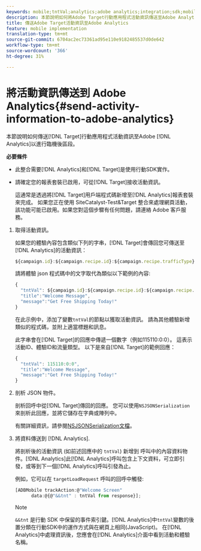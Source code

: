 ```yaml
---
keywords: mobile;tntVal;analytics;adobe analytics;integration;sdk;mobile sdk;
description: 本節說明如何將Adobe Target行動應用程式活動資訊傳送至Adobe Analytics，以利臨機分段。
title: 傳送Adobe Target活動資訊至Adobe Analytics
feature: mobile implementation
translation-type: tm+mt
source-git-commit: 6704ac2ec73361ad95e110e9182485537d0de642
workflow-type: tm+mt
source-wordcount: '366'
ht-degree: 31%

---
```



# 將活動資訊傳送到 Adobe Analytics{#send-activity-information-to-adobe-analytics}

本節說明如何傳送[!DNL Target]行動應用程式活動資訊至Adobe [!DNL Analytics]以進行臨機後區段。

**必要條件**

* 此整合需要[!DNL Analytics]和[!DNL Target]是使用行動SDK實作。
* 請確定您的報表套裝已啟用，可從[!DNL Target]接收活動資訊。

   這通常是透過將[!DNL Target]用戶端程式碼新增至[!DNL Analytics]報表套裝來完成。 如果您正在使用 SiteCatalyst-Test&amp;Target 整合來處理網頁活動，該功能可能已啟用。如果您對這個步驟有任何問題，請連絡 Adobe 客戶服務。

1. 取得活動資訊。

   如果您的體驗內容包含類似下列的字串，[!DNL Target]會傳回您可傳送至[!DNL Analytics]的活動資訊：

   ```javascript
   ${campaign.id}:${campaign.recipe.id}:${campaign.recipe.trafficType}
   ```

   請將體驗 json 程式碼中的文字取代為類似以下範例的內容:

   ```javascript
   { 
     "tntVal": ${campaign.id}:${campaign.recipe.id}:${campaign.recipe.trafficType}", 
     "title":"Welcome Message", 
     "message":"Get Free Shipping Today!" 
   }
   ```

   在此示例中，添加了變數`tntVal`的節點以獲取活動資訊。 請為其他體驗新增類似的程式碼，並附上適當標題和訊息。

   此字串會在[!DNL Target]的回應中傳遞一個數字（例如115110:0:0）。 這表示活動ID、體驗ID和流量類型。 以下是來自[!DNL Target]的範例回應：

   ```javascript
   { 
     "tntVal": 115110:0:0", 
     "title":"Welcome Message", 
     "message":"Get Free Shipping Today!" 
   }
   ```

1. 剖析 JSON 物件。

   剖析回呼中從[!DNL Target]傳回的回應。 您可以使用`NSJSONSerialization`來剖析此回應，並將它儲存在字典或陣列中。

   有關詳細資訊，請參閱[NSJSONSerialization文檔](https://developer.apple.com/library/ios/documentation/Foundation/Reference/NSJSONSerialization_Class/#//apple_ref/occ/clm/NSJSONSerialization/JSONObjectWithData:options:error)。

1. 將資料傳送到 [!DNL Analytics].

   將剖析後的活動資訊 (如前述回應中的 `tntVal`) 新增到 呼叫中的內容資料物件。[!DNL Analytics]此[!DNL Analytics]呼叫包含上下文資料，可立即引發，或等到下一個[!DNL Analytics]呼叫引發為止。

   例如，它可以在 `targetLoadRequest` 呼叫的回呼中觸發:

   ```javascript
   [ADBMobile trackAction:@"Welcome Screen"  
         data:@{@"&&tnt" : tntVal from response}];
   ```

   >[!NOTE]
   >
   >`&&tnt` 是行動 SDK 中保留的事件索引鍵。[!DNL Analytics]中`tntVal`變數的後置分類在行動SDK中的運作方式與在網頁上相同(JavaScript)。 在[!DNL Analytics]中處理資訊後，您應會在[!DNL Analytics]介面中看到活動和體驗名稱。

